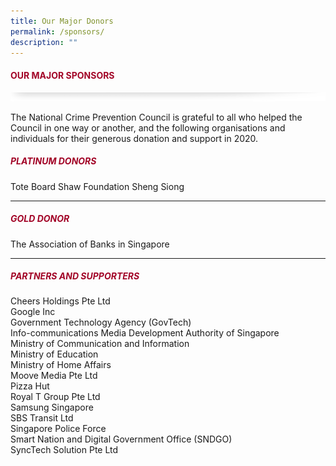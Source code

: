 ```yaml
---
title: Our Major Donors
permalink: /sponsors/
description: ""
---
```

#### <font style="color:#a20427;">OUR MAJOR SPONSORS</font>

![](/images/About/header-border.png)

The National Crime Prevention Council is grateful to all who helped the Council in one way or another, and the following organisations and individuals for their generous donation and support in 2020.

##### <font style="color:#a20427;">PLATINUM DONORS</font>

Tote Board
Shaw Foundation
Sheng Siong

<hr>

##### <font style="color:#a20427;">GOLD DONOR</font>

The Association of Banks in Singapore

<hr>

##### <font style="color:#a20427;"> PARTNERS AND SUPPORTERS</font>

Cheers Holdings Pte Ltd  
Google Inc  
Government Technology Agency (GovTech)  
Info-communications Media Development Authority of Singapore  
Ministry of Communication and Information  
Ministry of Education  
Ministry of Home Affairs  
Moove Media Pte Ltd  
Pizza Hut  
Royal T Group Pte Ltd  
Samsung Singapore  
SBS Transit Ltd  
Singapore Police Force  
Smart Nation and Digital Government Office (SNDGO)  
SyncTech Solution Pte Ltd
